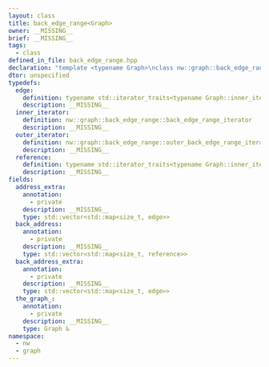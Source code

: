 ```yaml
---
layout: class
title: back_edge_range<Graph>
owner: __MISSING__
brief: __MISSING__
tags:
  - class
defined_in_file: back_edge_range.hpp
declaration: "template <typename Graph>\nclass nw::graph::back_edge_range;"
dtor: unspecified
typedefs:
  edge:
    definition: typename std::iterator_traits<typename Graph::inner_iterator>::value_type
    description: __MISSING__
  inner_iterator:
    definition: nw::graph::back_edge_range::back_edge_range_iterator
    description: __MISSING__
  outer_iterator:
    definition: nw::graph::back_edge_range::outer_back_edge_range_iterator
    description: __MISSING__
  reference:
    definition: typename std::iterator_traits<typename Graph::inner_iterator>::reference
    description: __MISSING__
fields:
  address_extra:
    annotation:
      - private
    description: __MISSING__
    type: std::vector<std::map<size_t, edge>>
  back_address:
    annotation:
      - private
    description: __MISSING__
    type: std::vector<std::map<size_t, reference>>
  back_address_extra:
    annotation:
      - private
    description: __MISSING__
    type: std::vector<std::map<size_t, edge>>
  the_graph_:
    annotation:
      - private
    description: __MISSING__
    type: Graph &
namespace:
  - nw
  - graph
---
```

